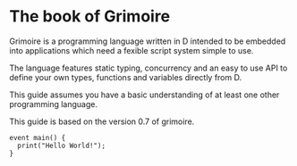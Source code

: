 # The book of Grimoire

Grimoire is a programming language written in D intended to be embedded into applications which need a fexible script system simple to use.

The language features static typing, concurrency and an easy to use API to define your own types, functions and variables directly from D.

This guide assumes you have a basic understanding of at least one other programming language.

This guide is based on the version 0.7 of grimoire.

```grimoire
event main() {
  print("Hello World!");
}
```